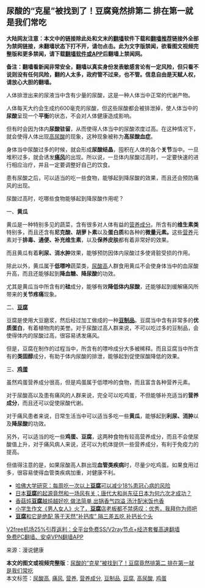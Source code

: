  <h2>尿酸的“克星”被找到了！豆腐竟然排第二 排在第一就是我们常吃</h2> <p class="notice"><b>大陆网友注意：本文中的链接除此处和文末的<a href="https://github.com/bannedbook/fanqiang" >翻墙</a>软件下载和<a href="https://github.com/killgcd/justmysocks/blob/master/README.md">翻墙推荐</a>链接外全部为禁网链接，未翻墙状态下打不开，请勿点击。此为文字版禁闻，欲看图文视频完整版和更多禁闻，请下载<a href="https://github.com/bannedbook/fanqiang">翻墙软件或APP</a>后翻墙上禁闻网。</p><p>备注：翻墙看新闻非常安全，翻墙以真实身份发表敏感言论有一定风险，但只看不说则没有任何风险，翻的人太多，政府管不过来，也不管。信息自由是天赋人权，请放心大胆的翻墙。</b></p>  <div class="entry"> <p>人体排泄出来的尿液当中含有少量的尿酸，这是一种人体当中正常的代谢产物。</p> <p>人体每天大约会生成约600毫克的尿酸，但这些尿酸都会被排泄掉，使人体当中的<strong>尿酸</strong>呈现一个<strong>平衡</strong>的状态，不会对人体健康造成影响。</p> <p>但有时会因为体内<strong>尿酸驻留</strong>，从而使得人体当中的尿酸浓度过高。在这种情况下，就会使得人体出现<a href="https://www.bannedbook.org/bnews/tag/%E9%AB%98%E5%B0%BF%E9%85%B8/" class="st_tag internal_tag" rel="tag" title="标签 高尿酸 下的日志">高尿酸</a>的现象，这种现象被称为<strong>高尿酸血症</strong>。</p> <p>身体当中尿酸过多的时候，就会形成<strong>尿酸结晶</strong>，囤积在人体的各个<strong>关节</strong>当中。一旦堆积过多，就会诱发<strong><a href="https://www.bannedbook.org/bnews/tag/%E7%97%9B%E9%A3%8E/" class="st_tag internal_tag" rel="tag" title="标签 痛风 下的日志">痛风</a></strong>的出现。所以说，一旦体内尿酸过高时，一定要快速的进行相应治疗，并且一定要调整好自己的饮食。</p> <p>患有尿酸之后，可以适当的吃一些食物，能够起到降尿酸的效果，而且还会预防痛风的出现。</p>  <p>尿酸过高时，吃哪些食物能够起到降尿酸作用呢？</p> <p>一、<strong>黄瓜</strong></p> <p>黄瓜是一种特别多见的蔬菜，含有很多对人体有益的<a href="https://www.bannedbook.org/bnews/tag/%E8%90%A5%E5%85%BB%E6%88%90%E5%88%86/" class="st_tag internal_tag" rel="tag" title="标签 营养成分 下的日志">营养成分</a>。所含有的<strong>维生素类</strong>特别多，而且还含有<strong>尼克酸、胡萝卜素</strong>以及<strong>蛋白质</strong>和各种的<strong>微量元素。</strong>这些<a href="https://www.bannedbook.org/bnews/tag/%E8%90%A5%E5%85%BB/" class="st_tag internal_tag" rel="tag" title="标签 营养 下的日志">营养</a>元素对于<strong>排毒、通便、补充维生素</strong>，以及<strong>保养皮肤</strong>都有着非常好的效果。</p> <p>而且黄瓜有着<strong>利尿、消水肿</strong>效果，能够预防因体内尿酸过多使肾脏受损的作用。</p> <p>除此以外，黄瓜属于<strong>低嘌呤</strong>蔬菜类，<a href="https://www.bannedbook.org/bnews/tag/%E5%B0%BF%E9%85%B8%E9%AB%98/" class="st_tag internal_tag" rel="tag" title="标签 尿酸高 下的日志">尿酸高</a>人群食用黄瓜不会使身体当中的血尿酸升高，而且还能够起到<strong>降血糖、降尿酸</strong>的功效。</p>  <p>尤其是黄瓜当中所含有的<strong>硅</strong>成分，能够有效<strong>降低体内尿酸</strong>，还能够起到缓解痛风所带来的<strong>关节疼痛</strong>现象。</p> <p>二、<strong><a href="https://www.bannedbook.org/bnews/tag/%E8%B1%86%E8%85%90/" class="st_tag internal_tag" rel="tag" title="标签 豆腐 下的日志">豆腐</a></strong></p> <p>豆腐是使用大豆磨浆，然后经过加工做成的一种<strong><a href="https://www.bannedbook.org/bnews/tag/%E8%B1%86%E5%88%B6%E5%93%81/" class="st_tag internal_tag" rel="tag" title="标签 豆制品 下的日志">豆制品</a></strong>。豆腐当中含有非常多的<strong>优质蛋白</strong>，有着植物肉的美誉。对于尿酸过高人群来说，不可以吃过多的豆制品，会使得体内的尿酸过高，很容易诱发痛风。</p> <p>但是，豆腐在制作的过程当中，所含有的嘌呤成分大多被稀释。而且豆腐当中所含有的<strong>类固醇</strong>成分，有助于体内尿酸的排泄，能够起到促使尿酸降低的效果。</p> <p>三、<strong><a href="https://www.bannedbook.org/bnews/tag/%e9%b8%a1%e8%9b%8b/" class="st_tag internal_tag" rel="tag" title="标签 鸡蛋 下的日志">鸡蛋</a></strong></p>  <p>虽然鸡蛋营养成分很高，但是鸡蛋属于低嘌呤的食物，而且富含各种营养元素。</p> <p>对于尿酸高以及患有痛风的人群来说，完全可以吃鸡蛋，不但能够补充适当的<strong>营养成分</strong>，而且还可以促使尿酸代谢。</p> <p>对于痛风患者来说，日常生活当中可以适当多吃一些<strong>黄瓜</strong>，能够起到<strong>利尿、消肿</strong>以及<strong>降尿酸</strong>的功效。</p> <p>另外，可以适当的吃一些<strong>鸡蛋、豆腐</strong>，这两种食物有较高营养成分，而且不会使尿酸值上升，对于痛风病人来说，还可以为机体提供一些营养成分，有利于免疫力的提高。</p> <p>但值得注意的是，如果尿酸高人群出现<strong>血管类疾病</strong>时，尽量少吃鸡蛋。如果食用过多，很容易使得血管类疾病加重，对健康不利。</p>  <ul class='op-related-articles' title='相关阅读'> <li><a href='https://www.bannedbook.org/bnews/health/20201205/1442481.html' target='_blank'>哈佛大学研究：每周吃一次以上<b>豆腐</b>可以减少18%患冠心病的风险</a></li> <li><a href='https://www.bannedbook.org/bnews/bannedvideo/20201203/1441103.html' target='_blank'>日本<b>豆腐</b>的起源竟然和一场风有关；唐代大和尚东征日本为何六次才成功？</a></li> <li><a href='https://www.bannedbook.org/bnews/lifebaike/20201127/1437783.html' target='_blank'>香菇炖<b>豆腐</b>越炖越好吃 做法简单 出锅香气四溢 汤汁配米饭也香</a></li> <li><a href='https://www.bannedbook.org/bnews/funmedia/20201126/1437294.html' target='_blank'>小学生作文《男人女人》火了，<b>豆腐</b>店老板都不禁感叹：优秀，我拜你为师吧</a></li> <li><a href='https://www.bannedbook.org/bnews/lifebaike/20201125/1436641.html' target='_blank'><b>豆腐</b>和它是绝配 等于天然“补钙库” 隔三差五吃 补钙长个头</a></li> </ul> <p class="texttj"> <a href="https://github.com/bannedbook/fanqiang/wiki/V2ray%E6%9C%BA%E5%9C%BA" target="_blank">V2free机场25%引荐返利：全平台免费SS/V2ray节点+经济套餐高速翻墙</a><br/> <a href="https://github.com/bannedbook/fanqiang/wiki/%E7%A6%81%E9%97%BB%E7%BD%91%E5%AE%89%E5%8D%93%E7%BF%BB%E5%A2%99%E6%96%B0%E9%97%BBAPP" target="_blank">免费PC翻墙、安卓VPN翻墙APP</a></p><p> 来源：漫说健康 </p><a name='sharetosocial'></a>       <div><b>本文的图文或视频完整版</b>：<a href='https://www.bannedbook.org/bnews/health/20201207/1443310.html'>尿酸的“克星”被找到了！豆腐竟然排第二 排在第一就是我们常吃</a></div>  </div><!--END ENTRY--> <div class="postfooter"> <div>本文标签：<a href="https://www.bannedbook.org/bnews/tag/%E5%B0%BF%E9%85%B8%E9%AB%98/" rel="tag">尿酸高</a>, <a href="https://www.bannedbook.org/bnews/tag/%E7%97%9B%E9%A3%8E/" rel="tag">痛风</a>, <a href="https://www.bannedbook.org/bnews/tag/%E8%90%A5%E5%85%BB/" rel="tag">营养</a>, <a href="https://www.bannedbook.org/bnews/tag/%E8%90%A5%E5%85%BB%E6%88%90%E5%88%86/" rel="tag">营养成分</a>, <a href="https://www.bannedbook.org/bnews/tag/%E8%B1%86%E5%88%B6%E5%93%81/" rel="tag">豆制品</a>, <a href="https://www.bannedbook.org/bnews/tag/%E8%B1%86%E8%85%90/" rel="tag">豆腐</a>, <a href="https://www.bannedbook.org/bnews/tag/%E9%AB%98%E5%B0%BF%E9%85%B8/" rel="tag">高尿酸</a>, <a href="https://www.bannedbook.org/bnews/tag/%e9%b8%a1%e8%9b%8b/" rel="tag">鸡蛋</a></div>  </div><!--END POSTFOOTER--> 